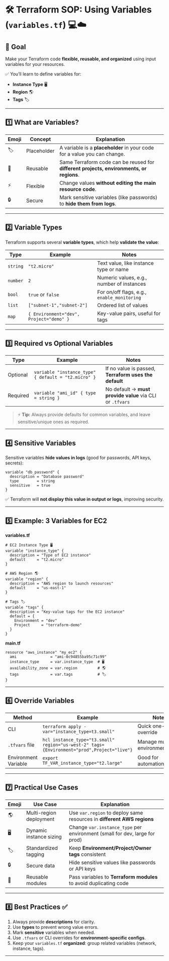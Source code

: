 # 🛠️ Terraform SOP: Using Variables (`variables.tf`) 💻☁️

## 🎯 **Goal**

Make your Terraform code **flexible, reusable, and organized** using input variables for your resources.

✅ You’ll learn to define variables for:

* **Instance Type** 🖥️
* **Region** 🌎
* **Tags** 🏷️

---

## 1️⃣ **What are Variables?**

| Emoji | Concept     | Explanation                                                                             |
| ----- | ----------- | --------------------------------------------------------------------------------------- |
| 🏷️   | Placeholder | A variable is a **placeholder** in your code for a value you can change.                |
| 🔄    | Reusable    | Same Terraform code can be reused for **different projects, environments, or regions**. |
| ⚡     | Flexible    | Change values **without editing the main resource code**.                               |
| 🔒    | Secure      | Mark sensitive variables (like passwords) to **hide them from logs**.                   |

---

## 2️⃣ **Variable Types**

Terraform supports several **variable types**, which help **validate the value**:

| Type     | Example                                 | Notes                                       |
| -------- | --------------------------------------- | ------------------------------------------- |
| `string` | `"t2.micro"`                            | Text value, like instance type or name      |
| `number` | `2`                                     | Numeric values, e.g., number of instances   |
| `bool`   | `true` or `false`                       | For on/off flags, e.g., `enable_monitoring` |
| `list`   | `["subnet-1","subnet-2"]`               | Ordered list of values                      |
| `map`    | `{ Environment="dev", Project="demo" }` | Key-value pairs, useful for tags            |

---

## 3️⃣ **Required vs Optional Variables**

| Type     | Example                                             | Notes                                                    |
| -------- | --------------------------------------------------- | -------------------------------------------------------- |
| Optional | `variable "instance_type" { default = "t2.micro" }` | If no value is passed, **Terraform uses the default**    |
| Required | `variable "ami_id" { type = string }`               | No default → **must provide value** via CLI or `.tfvars` |

> ⚡ **Tip:** Always provide defaults for common variables, and leave sensitive/unique ones as required.

---

## 4️⃣ **Sensitive Variables**

Sensitive variables **hide values in logs** (good for passwords, API keys, secrets):

```hcl
variable "db_password" {
  description = "Database password"
  type        = string
  sensitive   = true
}
```

✅ Terraform will **not display this value in output or logs**, improving security.

---

## 5️⃣ **Example: 3 Variables for EC2**

**variables.tf**

```hcl
# EC2 Instance Type 🖥️
variable "instance_type" {
  description = "Type of EC2 instance"
  default     = "t2.micro"
}

# AWS Region 🌎
variable "region" {
  description = "AWS region to launch resources"
  default     = "us-east-1"
}

# Tags 🏷️
variable "tags" {
  description = "Key-value tags for the EC2 instance"
  default = {
    Environment = "dev"
    Project     = "terraform-demo"
  }
}
```

**main.tf**

```hcl
resource "aws_instance" "my_ec2" {
  ami               = "ami-0c94855ba95c71c99"
  instance_type     = var.instance_type  # 🖥️
  availability_zone = var.region         # 🌎
  tags              = var.tags           # 🏷️
}
```

---

## 6️⃣ **Override Variables**

| Method               | Example                                                                                     | Notes                        |
| -------------------- | ------------------------------------------------------------------------------------------- | ---------------------------- |
| CLI                  | `terraform apply -var="instance_type=t3.small"`                                             | Quick one-time override      |
| `.tfvars` file       | `hcl instance_type="t3.small" region="us-west-2" tags={Environment="prod",Project="live"} ` | Manage multiple environments |
| Environment Variable | `export TF_VAR_instance_type="t2.large"`                                                    | Good for automation/scripts  |

---

## 7️⃣ **Practical Use Cases**

| Emoji | Use Case                | Explanation                                                                |
| ----- | ----------------------- | -------------------------------------------------------------------------- |
| 🌎    | Multi-region deployment | Use `var.region` to deploy same resources in **different AWS regions**     |
| 🖥️   | Dynamic instance sizing | Change `var.instance_type` per environment (small for dev, large for prod) |
| 🏷️   | Standardized tagging    | Keep **Environment/Project/Owner tags** consistent                         |
| 🔒    | Secure data             | Hide sensitive values like passwords or API keys                           |
| 🔁    | Reusable modules        | Pass variables to **Terraform modules** to avoid duplicating code          |

---

## 8️⃣ **Best Practices ✅**

1. Always provide **descriptions** for clarity.
2. Use **types** to prevent wrong value errors.
3. Mark **sensitive** variables when needed.
4. Use `.tfvars` or CLI overrides for **environment-specific configs**.
5. Keep your `variables.tf` **organized**: group related variables (network, instance, tags).

---

